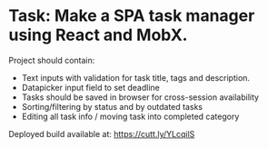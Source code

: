 # Task: Make a SPA task manager using React and MobX.

Project should contain:

- Text inputs with validation for task title, tags and description.
- Datapicker input field to set deadline
- Tasks should be saved in browser for cross-session availability
- Sorting/filtering by status and by outdated tasks
- Editing all task info / moving task into completed category

Deployed build available at: https://cutt.ly/YLcqilS
